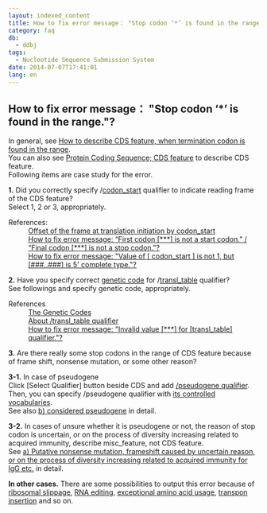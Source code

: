 ```yaml
---
layout: indexed_content
title: How to fix error message： "Stop codon ‘*’ is found in the range."?
category: faq
db:
  - ddbj
tags: 
  - Nucleotide Sequence Submission System
date: 2014-07-07T17:41:01
lang: en
---
```


## How to fix error message： "Stop codon ‘*’ is found in the range."?

<p>In general, see <a href="/ddbj/cds-e.html#stop">How to describe CDS feature, when termination codon is found in the range</a>. <br>You can also see <a href="/ddbj/cds-e.html">Protein Coding Sequence; CDS feature</a> to describe CDS feature. <br>Following items are case study for the error. </p>
<p><strong>1.</strong> Did you correctly specify /<a href="/ddbj/qualifiers-e.html#codon_start">codon_start</a> qualifier to indicate reading frame of the CDS feature?<br> Select 1, 2 or 3, appropriately. </p>
<dl><dt>References:</dt>
  <dd><a href="/ddbj/cds-e.html#frame">Offset of the frame at translation initiation by codon_start</a></dd>
  <dd><a href="/faq/en/how-to-fix-error-msg-first-codon-e.html">How to fix error message: “First codon [***] is not a start codon.” / “Final codon [***] is not a stop codon.”?</a></dd>
  <dd><a href="/faq/en/how-to-fix-error-msg-codon-start-e.html">How to fix error message: "Value of [ codon_start ] is not 1, but [###..###] is 5' complete type."?</a></dd>
</dl>
<p><strong>2.</strong> Have you specify correct <a href="/ddbj/geneticcode-e.html">genetic code</a> for /<a href="/ddbj/qualifiers-e.html#transl_table">transl_table</a> qualifier?<br>See followings and specify genetic code, appropriately. </p>
<dl><dt>References</dt>
  <dd><a href="/ddbj/geneticcode-e.html">The Genetic Codes</a></dd>
  <dd><a href="/ddbj/qualifiers-e.html#transl_table">About /transl_table qualifier</a></dd>
  <dd><a href="/faq/en/how-to-fix-error-msg-transl-table-e.html">How to fix error message: "Invalid value [***] for [transl_table] qualifier."?</a></dd>
</dl>
<p><strong>3.</strong> Are there really some stop codons in the range of CDS feature because of frame shift, nonsense mutation, or some other reason?<br></p>
<p><strong>3-1.</strong> In case of pseudogene<br>Click [Select Qualifier] button beside CDS and add <a href="/ddbj/qualifiers-e.html#pseudogene">/pseudogene qualifier</a>. Then, you can specify /pseudogene qualifier with <a href="/ddbj/pseudogene-e.html">its controlled vocabularies</a>. <br>See also <a href="/ddbj/cds-e.html#stop_b">b) considered pseudogene</a> in detail. </p>
<p><strong>3-2.</strong> In cases of unsure whether it is pseudogene or not, the reason of stop codon is uncertain, or on the process of diversity increasing related to acquired immunity, describe misc_feature, not CDS feature. <br>See <a href="/ddbj/cds-e.html#stop_a">a) Putative nonsense mutation, frameshift caused by uncertain reason, or on the process of diversity increasing related to acquired immunity for IgG etc.</a> in detail. </p>
<p><strong>In other cases.</strong> There are some possibilities to output this error because of <a href="/ddbj/cds-e.html#stop_d">ribosomal slippage</a>, <a href="/ddbj/cds-e.html#stop_e">RNA editing</a>, <a href="/ddbj/cds-e.html#stop_f">exceptional amino acid usage</a>, <a href="/ddbj/cds-e.html#stop_g">transpon insertion</a> and so on. </p>